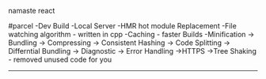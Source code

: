 namaste react

#parcel
-Dev Build
-Local Server 
-HMR hot module Replacement
-File watching algorithm - written in cpp
-Caching - faster Builds
-Minification
→ Bundling
→ Compressing
-> Consistent Hashing
-> Code Splitting
-> Differntial Bundling
-> Diagnostic
-> Error Handling
->HTTPS
->Tree Shaking - removed unused code for you

-------------------------------------------------------------------------------------------------------------------------
